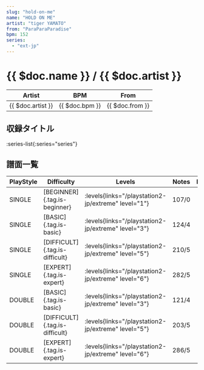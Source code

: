 ```yaml
---
slug: "hold-on-me"
name: "HOLD ON ME"
artist: "tiger YAMATO"
from: "ParaParaParadise"
bpm: 152
series:
  - "ext-jp"
---
```


# {{ $doc.name }} / {{ $doc.artist }}

|Artist|BPM|From|
|------|---|----|
|{{ $doc.artist }}|{{ $doc.bpm }}|{{ $doc.from }}|

## 収録タイトル

:series-list{:series="series"}

## 譜面一覧

|PlayStyle|Difficulty|Levels|Notes|Movie|
|---------|----------|------|-----|-----|
|SINGLE|[BEGINNER]{.tag.is-beginner}| :levels{links="/playstation2-jp/extreme" level="1"}|107/0||
|SINGLE|[BASIC]{.tag.is-basic}| :levels{links="/playstation2-jp/extreme" level="3"}|124/4||
|SINGLE|[DIFFICULT]{.tag.is-difficult}| :levels{links="/playstation2-jp/extreme" level="5"}|210/5||
|SINGLE|[EXPERT]{.tag.is-expert}| :levels{links="/playstation2-jp/extreme" level="6"}|282/5||
|DOUBLE|[BASIC]{.tag.is-basic}| :levels{links="/playstation2-jp/extreme" level="3"}|121/4||
|DOUBLE|[DIFFICULT]{.tag.is-difficult}| :levels{links="/playstation2-jp/extreme" level="5"}|203/5||
|DOUBLE|[EXPERT]{.tag.is-expert}| :levels{links="/playstation2-jp/extreme" level="6"}|286/5||
